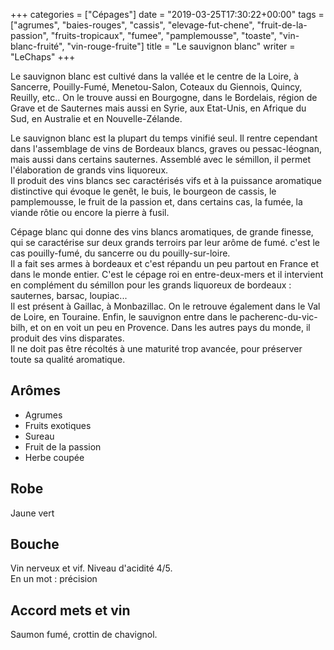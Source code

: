 +++
categories = ["Cépages"]
date = "2019-03-25T17:30:22+00:00"
tags = ["agrumes", "baies-rouges", "cassis", "elevage-fut-chene", "fruit-de-la-passion", "fruits-tropicaux", "fumee", "pamplemousse", "toaste", "vin-blanc-fruité", "vin-rouge-fruite"] 
title = "Le sauvignon blanc"
writer = "LeChaps"
+++

Le sauvignon blanc est cultivé dans la vallée et le centre de la Loire, à Sancerre, Pouilly-Fumé, Menetou-Salon, Coteaux du Giennois, Quincy, Reuilly, etc.. On le trouve aussi en Bourgogne, dans le Bordelais, région de Grave et de Sauternes mais aussi en Syrie, aux Etat-Unis, en Afrique du Sud, en Australie et en Nouvelle-Zélande.  

Le sauvignon blanc est la plupart du temps vinifié seul. Il rentre cependant dans l'assemblage de vins de Bordeaux blancs, graves ou pessac-léognan, mais aussi dans certains sauternes. Assemblé avec le sémillon, il permet l'élaboration de grands vins liquoreux.  
Il produit des vins blancs sec caractérisés vifs et à la puissance aromatique distinctive qui évoque le genêt, le buis, le bourgeon de cassis, le pamplemousse, le fruit de la passion et, dans certains cas, la fumée, la viande rôtie ou encore la pierre à fusil.

Cépage blanc qui donne des vins blancs aromatiques, de grande finesse, qui se caractérise sur deux grands terroirs par leur arôme de fumé. c'est le cas pouilly-fumé, du sancerre ou du pouilly-sur-loire.  
Il a fait ses armes à bordeaux et c'est répandu un peu partout en France et dans le monde entier. C'est le cépage roi en entre-deux-mers et il intervient en complément du sémillon pour les grands liquoreux de bordeaux : sauternes, barsac, loupiac...  
Il est présent à Gaillac, à Monbazillac. On le retrouve également dans le Val de Loire, en Touraine. Enfin, le sauvignon entre dans le pacherenc-du-vic-bilh, et on en voit un peu en Provence. Dans les autres pays du monde, il produit des vins disparates.  
Il ne doit pas être récoltés à une maturité trop avancée, pour préserver toute sa qualité aromatique.

## Arômes

* Agrumes
* Fruits exotiques
* Sureau
* Fruit de la passion
* Herbe coupée

## Robe

Jaune vert

## Bouche

Vin nerveux et vif. Niveau d'acidité 4/5.  
En un mot : précision

## Accord mets et vin

Saumon fumé, crottin de chavignol.
